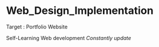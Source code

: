 # Web_Design_Implementation 
Target : Portfolio Website 

Self-Learning Web development *Constantly update*
